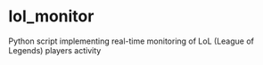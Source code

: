 # lol_monitor
Python script implementing real-time monitoring of LoL (League of Legends) players activity
